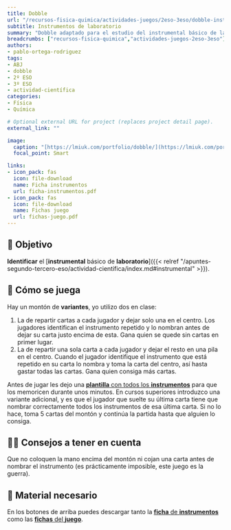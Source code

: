 ```yaml
---
title: Dobble
url: "/recursos-fisica-quimica/actividades-juegos/2eso-3eso/dobble-instrumentos-laboratorio"
subtitle: Instrumentos de laboratorio
summary: "Dobble adaptado para el estudio del instrumental básico de laboratorio."
breadcrumbs: ["recursos-fisica-quimica","actividades-juegos-2eso-3eso"]
authors:
- pablo-ortega-rodriguez
tags:
- ABJ
- dobble
- 2º ESO
- 3º ESO
- actividad-científica
categories:
- Física
- Química

# Optional external URL for project (replaces project detail page).
external_link: ""

image:
  caption: "[https://lmiuk.com/portfolio/dobble/](https://lmiuk.com/portfolio/dobble/)"
  focal_point: Smart

links:
- icon_pack: fas
  icon: file-download
  name: Ficha instrumentos
  url: ficha-instrumentos.pdf
- icon_pack: fas
  icon: file-download
  name: Fichas juego
  url: fichas-juego.pdf
---
```


## 🎯 Objetivo

**Identificar** el [**instrumental** básico de **laboratorio**]({{< relref "/apuntes-segundo-tercero-eso/actividad-cientifica/index.md#instrumental" >}}).

## 🎲 Cómo se juega

Hay un montón de **variantes**, yo utilizo dos en clase:

1. La de repartir cartas a cada jugador y dejar solo una en el centro. Los jugadores identifican el instrumento repetido y lo nombran antes de dejar su carta justo encima de esta. Gana quien se quede sin cartas en primer lugar.
2. La de repartir una sola carta a cada jugador y dejar el resto en una pila en el centro. Cuando el jugador identifique el instrumento que está repetido en su carta lo nombra y toma la carta del centro, así hasta gastar todas las cartas. Gana quien consiga más cartas.

Antes de jugar les dejo una [**plantilla** con todos los **instrumentos**](ficha-instrumentos.pdf) para que los memoricen durante unos minutos. En cursos superiores introduzco una variante adicional, y es que el jugador que suelte su última carta tiene que nombrar correctamente todos los instrumentos de esa última carta. Si no lo hace, toma 5 cartas del montón y continúa la partida hasta que alguien lo consiga.

## 🧑‍🏫 Consejos a tener en cuenta

Que no coloquen la mano encima del montón ni cojan una carta antes de nombrar el instrumento (es prácticamente imposible, este juego es la guerra).

## 💼 Material necesario

En los botones de arriba puedes descargar tanto la [**ficha** de **instrumentos**](ficha-instrumentos.pdf) como las [**fichas** del **juego**](fichas-juego.pdf).